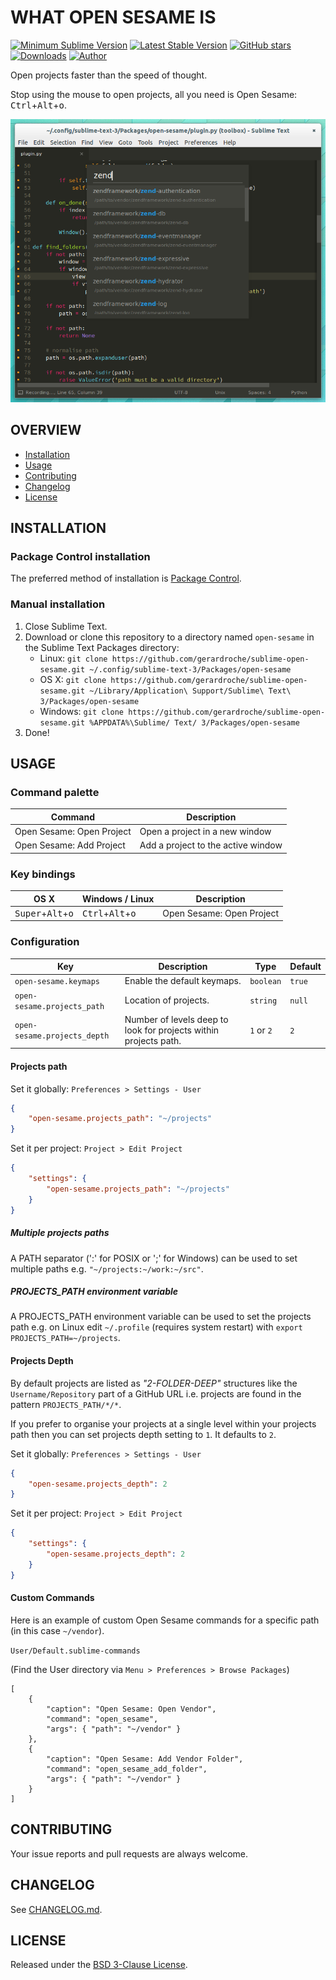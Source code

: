 # WHAT OPEN SESAME IS

[![Minimum Sublime Version](https://img.shields.io/badge/sublime-%3E%3D%203.0-brightgreen.svg?style=flat-square)](https://sublimetext.com) [![Latest Stable Version](https://img.shields.io/github/tag/gerardroche/sublime-open-sesame.svg?style=flat-square&label=stable)](https://github.com/gerardroche/sublime-open-sesame/tags) [![GitHub stars](https://img.shields.io/github/stars/gerardroche/sublime-open-sesame.svg?style=flat-square)](https://github.com/gerardroche/sublime-open-sesame/stargazers) [![Downloads](https://img.shields.io/packagecontrol/dt/open-sesame.svg?style=flat-square)](https://packagecontrol.io/packages/open-sesame) [![Author](https://img.shields.io/badge/twitter-gerardroche-blue.svg?style=flat-square)](https://twitter.com/gerardroche)

Open projects faster than the speed of thought.

Stop using the mouse to open projects, all you need is Open Sesame: <kbd>Ctrl</kbd>+<kbd>Alt</kbd>+<kbd>o</kbd>.

![Screenshot](screenshot.png)

## OVERVIEW

* [Installation](#installation)
* [Usage](#usage)
* [Contributing](#contributing)
* [Changelog](#changelog)
* [License](#license)

## INSTALLATION

### Package Control installation

The preferred method of installation is [Package Control](https://packagecontrol.io/browse/authors/gerardroche).

### Manual installation

1. Close Sublime Text.
2. Download or clone this repository to a directory named `open-sesame` in the Sublime Text Packages directory:
    * Linux: `git clone https://github.com/gerardroche/sublime-open-sesame.git ~/.config/sublime-text-3/Packages/open-sesame`
    * OS X: `git clone https://github.com/gerardroche/sublime-open-sesame.git ~/Library/Application\ Support/Sublime\ Text\ 3/Packages/open-sesame`
    * Windows: `git clone https://github.com/gerardroche/sublime-open-sesame.git %APPDATA%\Sublime/ Text/ 3/Packages/open-sesame`
3. Done!

## USAGE

### Command palette

Command | Description
------- | -----------
Open Sesame: Open Project | Open a project in a new window
Open Sesame: Add Project | Add a project to the active window

### Key bindings

OS X | Windows / Linux | Description
-----|-----------------|------------
<kbd>Super</kbd>+<kbd>Alt</kbd>+<kbd>o</kbd> | <kbd>Ctrl</kbd>+<kbd>Alt</kbd>+<kbd>o</kbd> | Open Sesame: Open Project

### Configuration

Key | Description | Type | Default
----|-------------|------|--------
`open-sesame.keymaps` | Enable the default keymaps. | `boolean` | `true`
`open-sesame.projects_path` | Location of projects. | `string` | `null`
`open-sesame.projects_depth` | Number of levels deep to look for projects within projects path. | `1` or `2` | `2`

#### Projects path

Set it globally: `Preferences > Settings - User`

```json
{
    "open-sesame.projects_path": "~/projects"
}
```

Set it per project: `Project > Edit Project`

```json
{
    "settings": {
        "open-sesame.projects_path": "~/projects"
    }
}
```

##### Multiple projects paths

A PATH separator (':' for POSIX or ';' for Windows) can be used to set multiple paths e.g. `"~/projects:~/work:~/src"`.

##### PROJECTS_PATH environment variable

A PROJECTS_PATH environment variable can be used to set the projects path e.g. on Linux edit `~/.profile` (requires system restart) with `export PROJECTS_PATH=~/projects`.

#### Projects Depth

By default projects are listed as *"2-FOLDER-DEEP"* structures like the `Username/Repository` part of a GitHub URL i.e. projects are found in the pattern `PROJECTS_PATH/*/*`.

If you prefer to organise your projects at a single level within your projects path then you can set projects depth setting to `1`. It defaults to `2`.

Set it globally: `Preferences > Settings - User`

```json
{
    "open-sesame.projects_depth": 2
}
```

Set it per project: `Project > Edit Project`

```json
{
    "settings": {
        "open-sesame.projects_depth": 2
    }
}
```

#### Custom Commands

Here is an example of custom Open Sesame commands for a specific path (in this case `~/vendor`).

`User/Default.sublime-commands`

(Find the User directory via `Menu > Preferences > Browse Packages`)

```
[
    {
        "caption": "Open Sesame: Open Vendor",
        "command": "open_sesame",
        "args": { "path": "~/vendor" }
    },
    {
        "caption": "Open Sesame: Add Vendor Folder",
        "command": "open_sesame_add_folder",
        "args": { "path": "~/vendor" }
    }
]
```

## CONTRIBUTING

Your issue reports and pull requests are always welcome.

## CHANGELOG

See [CHANGELOG.md](CHANGELOG.md).

## LICENSE

Released under the [BSD 3-Clause License](LICENSE).
